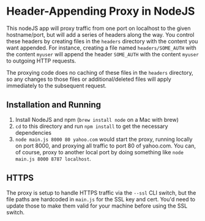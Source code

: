 
# Header-Appending Proxy in NodeJS

This nodeJS app will proxy traffic from one port on localhost to the given hostname/port, but will add a series of headers along the way. You control these headers by creating files in the `headers` directory with the content you want appended. For instance, creating a file named `headers/SOME_AUTH` with the content `myuser` will append the header `SOME_AUTH` with the content `myuser` to outgoing HTTP requests.

The proxying code does no caching of these files in the `headers` directory, so any changes to those files or additional/deleted files will apply immediately to the subsequent request.

## Installation and Running

1. Install NodeJS and npm (`brew install node` on a Mac with brew)
2. `cd` to this directory and run `npm install` to get the necessary dependencies
3. `node main.js 8000 80 yahoo.com` would start the proxy, running locally on port 8000, and proxying all traffic to port 80 of yahoo.com. You can, of course, proxy to another local port by doing something like `node main.js 8000 8787 localhost`.

## HTTPS

The proxy is setup to handle HTTPS traffic via the `--ssl` CLI switch, but the file paths are hardcoded in `main.js` for the SSL key and cert. You'd need to update those to make them valid for your machine before using the SSL switch. 
